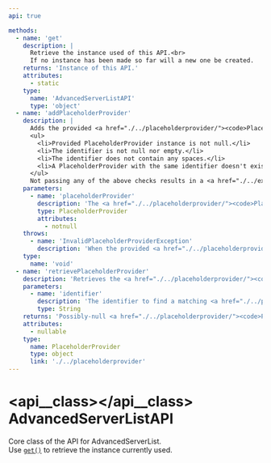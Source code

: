 ```yaml
---
api: true

methods:
  - name: 'get'
    description: |
      Retrieve the instance used of this API.<br>
      If no instance has been made so far will a new one be created.
    returns: 'Instance of this API.'
    attributes:
      - static
    type:
      name: 'AdvancedServerListAPI'
      type: 'object'
  - name: 'addPlaceholderProvider'
    description: |
      Adds the provided <a href="./../placeholderprovider/"><code>PlaceholderProvider</code></a> to the list, if it passes the following checks:<br>
      <ul>
        <li>Provided PlaceholderProvider instance is not null.</li>
        <li>The identifier is not null nor empty.</li>
        <li>The identifier does not contain any spaces.</li>
        <li>A PlaceholderProvider with the same identifier doesn't exist already.</li>
      </ul>
      Not passing any of the above checks results in a <a href="./../exceptions/invalidplaceholderproviderexception/"><code>InvalidPlaceholderProviderException</code></a> being thrown.
    parameters:
      - name: 'placeholderProvider'
        description: 'The <a href="./../placeholderprovider/"><code>PlaceholderProvider</code></a> to add.'
        type: PlaceholderProvider
        attributes:
          - notnull
    throws:
      - name: 'InvalidPlaceholderProviderException'
        description: 'When the provided <a href="./../placeholderprovider/"><code>PlaceholderProvider</code> instance</a> is null, has a null or empty identifier, the identifier contains spaces, or another PlaceholderProvider with the same identifier is already in use.'
    type:
      name: 'void'
  - name: 'retrievePlaceholderProvider'
    description: 'Retrieves the <a href="./../placeholderprovider/"><code>PlaceholderProvider</code></a> associated with the provided identifier, or <code>null</code> should no such entry exist.'
    parameters:
      - name: 'identifier'
        description: 'The identifier to find a matching <a href="./../placeholderprovider/"><code>PlaceholderProvider</code></a> for.'
        type: String
    returns: 'Possibly-null <a href="./../placeholderprovider/"><code>PlaceholderProvider</code> instance</a>.'
    attributes:
      - nullable
    type:
      name: PlaceholderProvider
      type: object
      link: './../placeholderprovider'
---
```


# <api__class></api__class> AdvancedServerListAPI

Core class of the API for AdvancedServerList.  
Use [`get()`](#get()) to retrieve the instance currently used.